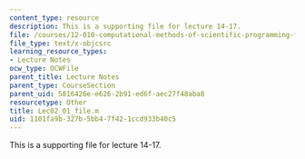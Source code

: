 ```yaml
---
content_type: resource
description: This is a supporting file for lecture 14-17.
file: /courses/12-010-computational-methods-of-scientific-programming-fall-2011/1101fa9b327b5bb47f421ccd933b40c5_Lec02_01_file.m
file_type: text/x-objcsrc
learning_resource_types:
- Lecture Notes
ocw_type: OCWFile
parent_title: Lecture Notes
parent_type: CourseSection
parent_uid: 5816426e-e626-2b91-ed6f-aec27f48aba8
resourcetype: Other
title: Lec02_01_file.m
uid: 1101fa9b-327b-5bb4-7f42-1ccd933b40c5
---
```

This is a supporting file for lecture 14-17.

